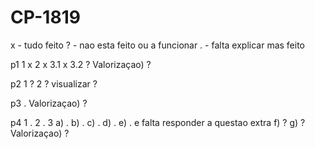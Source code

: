 # CP-1819

x - tudo feito
? - nao esta feito ou a funcionar
. - falta explicar mas feito

p1
	1 x
	2 x
	3.1 x
	3.2 ?
	Valorizaçao) ?
	
p2
	1 ?
	2 ?
	visualizar ?

p3
	.
	Valorizaçao) ?

p4
	1 .
	2 .
	3	a) .
		b) .
		c) .
		d) .
		e) . e falta responder a questao extra
		f) ?
		g) ?
		Valorizaçao) ?
